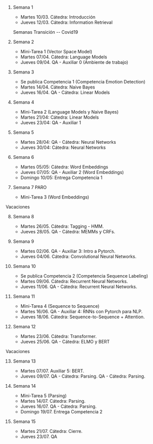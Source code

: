 

1. Semana 1
	
   * Martes 10/03. Cátedra: Introducción
   * Jueves 12/03. Cátedra: Information Retrieval
   
   Semanas Transición -- Covid19
   
2. Semana 2
     * Mini-Tarea 1 (Vector Space Model)	 	
     * Martes 07/04. Cátedra: Language Models
     * Jueves 09/04.  QA - Auxiliar 0  (Ambiente de trabajo)  
 


3. Semana 3
    * Se publica Competencia 1 (Competencia Emotion Detection)
    * Martes 14/04. Cátedra: Naive Bayes
    * Jueves 16/04. QA - Cátedra:  Linear Models

4. Semana 4
     * Mini-Tarea 2 (Language Models y Naive Bayes)		
     * Martes 21/04: Cátedra:  Linear Models	 	
     * Jueves 23/04: QA -  Auxiliar 1
   

5. Semana 5

     * Martes 28/04: QA - Cátedra:  Neural Networks
     * Jueves 30/04: Cátedra: Neural Networks


6. Semana 6

     * Martes 05/05:  Cátedra: Word Embeddings 
     * Jueves 07/05:  QA - Auxiliar 2 (Word Embeddings) 
     * Domingo 10/05: Entrega Competencia 1

7. Semana 7
PARO
     * Mini-Tarea 3 (Word Embeddings)

Vacaciones

8. Semana 8

     * Martes 26/05. Cátedra:  Tagging - HMM. 
     * Jueves 28/05. QA - Cátedra:  MEMMs y CRFs.   

9. Semana 9
     * Martes 02/06. QA - Auxiliar 3: Intro a Pytorch.  
     * Jueves 04/06. Cátedra: Convolutional Neural Networks. 


10. Semana 10
      * Se publica Competencia 2 (Competencia Sequence Labeling) 
      * Martes 09/06.   Cátedra:  Recurrent Neural Networks.  
      * Jueves 11/06.  QA - Cátedra:  Recurrent Neural Networks. 
      
11. Semana 11
      * Mini-Tarea 4 (Sequence to Sequence)
      * Martes 16/06.  QA - Auxiliar 4: RNNs con Pytorch para NLP.  
      * Jueves 18/06.  Cátedra: Sequence-to-Sequence + Attention. 

12. Semana 12

      * Martes 23/06.  Cátedra: Transformer.      
      * Jueves 25/06.  QA - Cátedra: ELMO y BERT      

Vacaciones

13. Semana 13

      * Martes 07/07. Auxiliar 5: BERT.   
      * Jueves 09/07.  QA - Cátedra: Parsing.  QA - Cátedra: Parsing. 


14. Semana 14
      * Mini-Tarea 5 (Parsing)
      * Martes 14/07. Cátedra: Parsing. 
      * Jueves 16/07. QA - Cátedra: Parsing. 
      * Domingo 19/07. Entrega Competencia 2

15. Semana 15

      * Martes 21/07. Cátedra: Cierre.
      * Jueves 23/07. QA       
      
       


